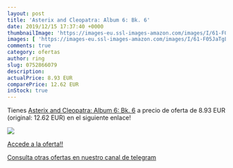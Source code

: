 ```yaml
---
layout: post
title: 'Asterix and Cleopatra: Album 6: Bk. 6'
date: 2019/12/15 17:37:40 +0000
thumbnailImage: 'https://images-eu.ssl-images-amazon.com/images/I/61-F05JaTgL._SL200_.jpg'
images: [ 'https://images-eu.ssl-images-amazon.com/images/I/61-F05JaTgL._SL200_.jpg' ]
comments: true
category: ofertas
author: ring
slug: 0752866079
description:
actualPrice: 8.93 EUR
comparePrice: 12.62 EUR
inStock: true
---
```


Tienes [Asterix and Cleopatra: Album 6: Bk. 6](https://www.amazon.com/dp/0752866079/?tag=redken08-20) a precio de oferta de 8.93 EUR (original: 12.62 EUR) en el siguiente enlace!

[![](https://images-eu.ssl-images-amazon.com/images/I/61-F05JaTgL._SL200_.jpg)](https://www.amazon.com/dp/0752866079/?tag=redken08-20)

[Accede a la oferta!!](https://www.amazon.com/dp/0752866079/?tag=redken08-20)

[Consulta otras ofertas en nuestro canal de telegram](https://t.me/s/ofertas25)

